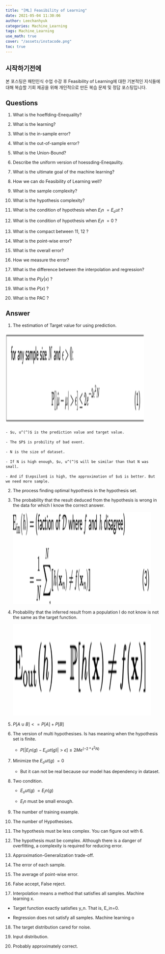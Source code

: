 ```yaml
---
title: "[ML] Feasibility of Learning"
date: 2021-05-04 11:30:06
author: Leechanhyuk
categories: Machine_Learning
tags: Machine_Learning
use_math: true
cover: "/assets/instacode.png"
toc: true
---
```


## 시작하기전에

본 포스팅은 패턴인식 수업 수강 후 Feasibility of Learning에 대한 기본적인 지식들에 대해 복습할 기회 제공을 위해 개인적으로 만든 복습 문제 및 정답 포스팅입니다.

## Questions

 1. What is the hoeffding-Enequality?

 2. What is the learning?

 3. What is the in-sample error?

 4. What is the out-of-sample error?

 5. What is the Union-Bound?

 6. Describe the uniform version of hoessding-Eneqaulity.

 7. What is the ultimate goal of the machine learning?

 8. How we can do Feasibility of Learning well?

 9. What is the sample complexity?

 10. What is the hypothesis complexity?

 11. What is the condition of hypothesis when $E_in ~= E_out$ ?

 12. What is the condition of hypothesis when $E_in ~= 0$ ?

 13. What is the compact between 11, 12 ?

 14. What is the point-wise error?

 15. What is the overall error?

 16. How we measure the error?

 17. What is the difference between the interpolation and regression?

 18. What is the $P(y|x)$ ?

 19. What is the $P(x)$ ?

 20. What is the PAC ?

## Answer

 1. The estimation of Target value for using prediction.
 
   <img src="/assets/image/Feasibility_of_learning/hoeffding.png" width="450px" height="300px" title="title" alt="title"> 

    - $u, u^(^)$ is the prediction value and target value.

    - The $P$ is probility of bad event.

    - N is the size of dataset.

    - If N is high enough, $u, u^(^)$ will be similar than that N was small.

    - And if $\epsilon$ is high, the approximation of $u$ is better. But we need more sample.

 2. The process finding optimal hypothesis in the hypothesis set.

 3. The probability that the result deduced from the hypothesis is wrong in the data for which I know the correct answer.

    <img src="/assets/image/Feasibility_of_learning/in.png" width="450px" height="300px" title="title" alt="title"> 

 4. Probability that the inferred result from a population I do not know is not the same as the target function.

    <img src="/assets/image/Feasibility_of_learning/out.png" width="450px" height="300px" title="title" alt="title"> 

 5. $P[A \cup B] <= P[A] + P[B]$

 6. The version of multi hypothesises. Is has meaning when the hypothesis set is finite.

    - $P[|E_in (g)-E_out (g)|>\epsilon ]≤ 2Me^(-2*\epsilon^2 N)$

 7. Minimize the $E_out(g) ~= 0$

    - But it can not be real because our model has dependency in dataset.

 8. Two condition.

    - $E_out (g) ~= E_in (g)$

    - $E_in$ must be small enough.

 9. The number of training example.

 10. The number of Hypothesises.

 11. The hypothesis must be less complex. You can figure out with 6.

 12. The hypothesis must be complex. Although there is a danger of overfitting, a complexity is required for reducing error.

 13. Approximation-Generalization trade-off.

 14. The error of each sample.

 15. The average of point-wise error.

 16. False accept, False reject.

 17. Interpolation means a method that satisfies all samples. Machine learning x.

   - Target function exactly satisfies y_n. That is, E_in=0.

   - Regression does not satisfy all samples. Machine learning o

 18. The target distribution cared for noise.

 19. Input distribution.

 20. Probably approximately correct.

